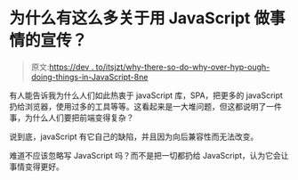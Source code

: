 # 为什么有这么多关于用 JavaScript 做事情的宣传？

> 原文:[https://dev . to/itsjzt/why-there-so-do-why-over-hyp-ough-doing-things-in-JavaScript-8ne](https://dev.to/itsjzt/why-there-is-so-much-hype-around-doing-things-in-javascript-8ne)

有人能告诉我为什么人们如此热衷于 javaScript 库，SPA，把更多的 javaScript 扔给浏览器，使用过多的工具等等。这看起来是一大堆问题，但这都说明了一件事，为什么人们要把前端变得复杂？

说到底，javaScript 有它自己的缺陷，并且因为向后兼容性而无法改变。

难道不应该忽略写 JavaScript 吗？而不是把一切都扔给 JavaScript，认为它会让事情变得更好。